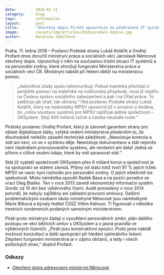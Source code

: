 ```yaml
---
date:         2018-01-11
category:     blog
tags:         informatika
layout:       post
title:        "Otevřený dopis Pirátů upozorňuje na předražené IT systémy MPSV."
image:        /assets/img/articles/2018/predani-dopisu.jpg
author:       Karolína Sadílková
---
```


Praha, 11. ledna 2018 – Poslanci Pirátské strany Lukáš Kolářík a Ondřej Profant dnes doručili ministryni práce a sociálních věcí Jaroslavě Němcové otevřený dopis. Upozorňují v něm na současnou tristní situaci IT systémů a na personální změny, které ohrožují fungování Ministerstva práce a sociálních věcí ČR. Ministryni nabídli při řešení obtíží na ministerstvu pomoc.

> „Jednotlivé úřady spolu nekomunikují. Pokud maminka přechází z peněžité pomoci na mateřské na rodičovský příspěvek, musí jít nejdřív na Českou správu sociálního zabezpečení a pak i na Úřad práce. To zatěžuje jak úřad, tak občana,“ říká poslanec Pirátské strany Lukáš Kolářík, který na nedostatky MPSV upozornil již v prosinci a dodává, že „celou soustavu systémů pro MPSV zajišťuje jediná společnost – OKSystem. Stojí 400 milionů ročně a částka neustále roste.“

Pirátský poslanec Ondřej Profant, který je zároveň garantem strany pro oblast digitalizace státu, vytýká vedení ministerstva především to, že dlouhodobě neřešilo zásadní technické záležitosti: „Neexistuje kontrola a stát ani neví, co se v systému děje. Neexistuje dokumentace a stát nejenže není vlastníkem provozovaného systému, ale nevlastní ani data! Jedná se přitom o citlivé osobní údaje, které by měl spravovat stát.“

Stát již vyplatil společnosti OKSystem přes 6 miliard korun a společnost je na spolupráci se státem závislá. Příjmy od státu totiž tvoří 97 % jejích tržeb. MPSV se navíc nyní rozhodlo pro personální změny. O jejich efektivitě lze spekulovat. Místo náměstka opouští Radek Baxa a na pozici poradce se vrací Oleg Blaško. Ten v roce 2013 zavedl ekonomický informační systém Gordic za 10 dní bez výběrového řízení. Audit provedený v roce 2014 potvrdil, že nebyly zajištěny ani základní provozní smlouvy. Dalšími problematickými osobami okolo ministryně Němcové jsou náměstkyně Marie Bílková a bývalý ředitel ČSSZ Vilém Kahoun. Ti figurovali v několika trestních oznámeních podaných samotným ministerstvem.

Piráti proto ministryni žádají o vysvětlení personálních změn, plán dalšího postupu ve věci běžících smluv s OKSystem a o jasná pravidla ve výběrových řízeních. „Piráti jsou konstruktivní opozicí. Proto jsme nabídli možnost konzultací a další spolupráci při hledání optimálního řešení. Zlepšení fungování ministerstva je v zájmu občanů, a tedy i všech politických stran,” doplnil Profant.

### Odkazy

* [Otevřený dopis adresovaný ministryni Němcové](http://docdro.id/6xufTi6).
